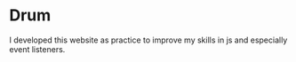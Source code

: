 # Drum
I developed this website as practice to improve my skills in js and especially event listeners.
